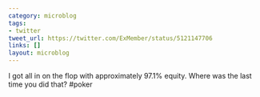 ```yaml
---
category: microblog
tags:
- twitter
tweet_url: https://twitter.com/ExMember/status/5121147706
links: []
layout: microblog
---
```

I got all in on the flop with approximately 97.1% equity. Where was the last time you did that? #poker
